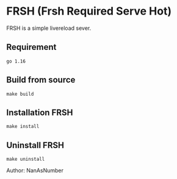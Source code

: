 # FRSH (Frsh Required Serve Hot)
FRSH is a simple livereload sever.

## Requirement
```
go 1.16
```

## Build from source
```
make build
```

## Installation FRSH
```
make install
```

## Uninstall FRSH
```
make uninstall
```

Author: NanAsNumber
